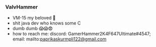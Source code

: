 ### ValvHammer

<!--
**AnonimFan/AnonimFan** is a ✨ _special_ ✨ repository because its `README.md` (this file) appears on your GitHub profile.

Here are some ideas to get you started:

- 🔭 I’m currently working on ...
- 🌱 I’m currently learning ...
- 👯 I’m looking to collaborate on ...
- 🤔 I’m looking for help with ...
- 💬 Ask me about ...
- 📫 How to reach me: ...
- 😄 Pronouns: ...
- ⚡ Fun fact: ...
-->

- VM-15 my beloved 🚂
- shit java dev who knows some C
- dumb dumb 😱😱😨
- how to reach me: discord: GamerHammer2K4F647Ultimate#4547; email: mailto:paprikaskurmpli122@gmail.com

